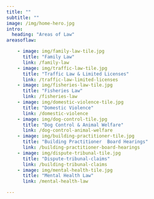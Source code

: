 ```yaml
---
title: ""
subtitle: ""
image: /img/home-hero.jpg
intro:
  heading: "Areas of Law"
areasoflaw:

    - image: img/family-law-tile.jpg
      title: "Family Law"
      link: /family-law
    - image: img/traffic-law-tile.jpg
      title: "Traffic Law & Limited Licenses"
      link: /traffic-law-limited-licenses
    - image: img/fisheries-law-tile.jpg
      title: "Fisheries Law"
      link: /fisheries-law
    - image: img/domestic-violence-tile.jpg
      title: "Domestic Violence"
      link: /domestic-violence
    - image: img/dog-control-tile.jpg
      title: "Dog Control & Animal Welfare"
      link: /dog-control-animal-welfare
    - image: img/building-practitioner-tile.jpg
      title: "Building Practitioner  Board Hearings"
      link: /building-practitioner-board-hearings
    - image: img/dispute-tribunal-tile.jpg
      title: "Dispute-tribunal-claims"
      link: /building-tribunal-claims
    - image: img/mental-health-tile.jpg
      title: "Mental Health Law"
      link: /mental-health-law

---
```

